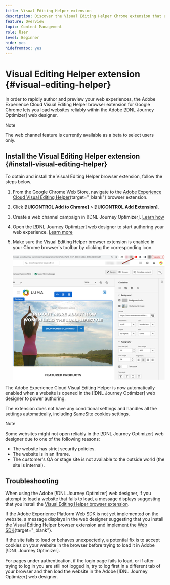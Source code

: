```yaml
---
title: Visual Editing Helper extension
description: Discover the Visual Editing Helper Chrome extension that allows you to author and preview web pages in Journey Optimizer
feature: Overview
topic: Content Management
role: User
level: Beginner
hide: yes
hidefromtoc: yes
---
```

# Visual Editing Helper extension {#visual-editing-helper}

In order to rapidly author and preview your web experiences, the Adobe Experience Cloud Visual Editing Helper browser extension for Google Chrome lets you load websites reliably within the Adobe [!DNL Journey Optimizer] web designer.

>[!NOTE]
>
>The web channel feature is currently available as a beta to select users only.

## Install the Visual Editing Helper extension {#install-visual-editing-helper}

To obtain and install the Visual Editing Helper browser extension, follow the steps below.

1. From the Google Chrome Web Store, navigate to the [Adobe Experience Cloud Visual Editing Helper](https://chrome.google.com/webstore/detail/adobe-experience-cloud-vi/kgmjjkfjacffaebgpkpcllakjifppnca){target="_blank"} browser extension.

1. Click **[!UICONTROL Add to Chrome]** > **[!UICONTROL Add Extension]**.

1. Create a web channel campaign in [!DNL Journey Optimizer]. [Learn how](author-web.md#create-web-campaign)

1. Open the [!DNL Journey Optimizer] web designer to start authoring your web experience. [Learn more](author-web.md)

1. Make sure the Visual Editing Helper browser extension is enabled in your Chrome browser's toolbar by clicking the corresponding icon.

    ![](assets/web-visual-editing-extension.png)

The Adobe Experience Cloud Visual Editing Helper is now automatically enabled when a website is opened in the [!DNL Journey Optimizer] web designer to power authoring.

The extension does not have any conditional settings and handles all the settings automatically, including SameSite cookies settings.

>[!NOTE]
>
>Some websites might not open reliably in the [!DNL Journey Optimizer] web designer due to one of the following reasons:
>
> * The website has strict security policies.
> * The website is in an iframe.
> * The customer's QA or stage site is not available to the outside world (the site is internal).

## Troubleshooting

When using the Adobe [!DNL Journey Optimizer] web designer, if you attempt to load a website that fails to load, a message displays suggesting that you install the [Visual Editing Helper browser extension](#install-visual-editing-helper).

If the Adobe Experience Platform Web SDK is not yet implemented on the website, a message displays in the web designer suggesting that you install the Visual Editing Helper browser extension and implement the [Web SDK](https://experienceleague.adobe.com/docs/platform-learn/implement-web-sdk/overview.html){target="_blank"}.

If the site fails to load or behaves unexpectedly, a potential fix is to accept cookies on your website in the browser before trying to load it in Adobe [!DNL Journey Optimizer].

For pages under authentication, if the login page fails to load, or if after trying to log in you are still not logged in, try to log first in a different tab of your browser and then load the website in the Adobe [!DNL Journey Optimizer] web designer.
